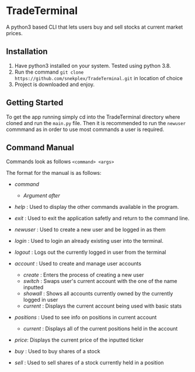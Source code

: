 # TradeTerminal
A python3 based CLI that lets users buy and sell stocks at current market prices.

## Installation
1. Have python3 installed on your system. Tested using python 3.8.
2. Run the command `git clone https://github.com/snekplex/TradeTerminal.git` in location of choice
3. Project is downloaded and enjoy.

## Getting Started
To get the app running simply cd into the TradeTerminal directory where cloned and run 
the `main.py` file. Then it is recommended to run the `newuser` commmand as in order
to use most commands a user is required.

## Command Manual
Commands look as follows `<command> <args>`

The format for the manual is as follows:
- *command*
    - *Argument after*

- *help* : Used to display the other commands available in the program.
- *exit* : Used to exit the application safetly and return to the command line.
- *newuser* : Used to create a new user and be logged in as them
- *login* : Used to login an already existing user into the terminal.
- *logout* : Logs out the currently logged in user from the terminal
- *account* : Used to create and manage user accounts
    - *create* : Enters the process of creating a new user
    - *switch* : Swaps user's current account with the one of the name inputted
    - *showall* : Shows all accounts currently owned by the currently logged in user
    - *current* : Displays the current account being used with basic stats
- *positions* : Used to see info on positions in current account
    - *current* : Displays all of the current positions held in the account
- *price*: Displays the current price of the inputted ticker
- *buy* : Used to buy shares of a stock
- *sell* : Used to sell shares of a stock currently held in a position
